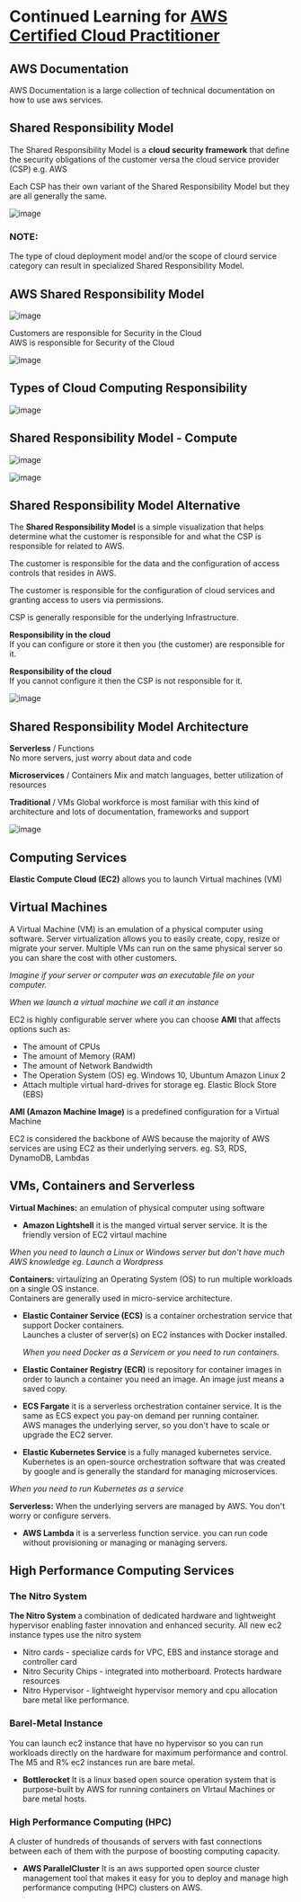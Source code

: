 # Continued Learning for [AWS Certified Cloud Practitioner](https://www.youtube.com/watch?v=SOTamWNgDKc)

## AWS Documentation
AWS Documentation is a large collection of technical documentation on how to use aws services.

## Shared Responsibility Model
The Shared Responsibility Model is a **cloud security framework** that define the security obligations of the customer versa the cloud service provider (CSP) e.g. AWS

Each CSP has their own variant of the Shared Responsibility Model but they are all generally the same.

![image](https://user-images.githubusercontent.com/74575612/154994859-ccb39c6e-2b85-44fe-b51f-3b1ff3aae33d.png)

### NOTE:
The type of cloud deployment model and/or the scope of clourd service category can result in specialized Shared Responsibility Model.

## AWS Shared Responsibility Model

![image](https://user-images.githubusercontent.com/74575612/154995296-401afa00-a555-4627-9161-83f458b9f18f.png)

Customers are responsible for Security in the Cloud <br/>
AWS is responsible for Security of the Cloud

![image](https://user-images.githubusercontent.com/74575612/154995416-af79bb7b-aac9-474c-be6d-97a79e80f307.png)

## Types of Cloud Computing Responsibility

![image](https://user-images.githubusercontent.com/74575612/154997102-7e79ad6d-719f-461b-a0a3-510e3d07fb77.png)

## Shared Responsibility Model - Compute

![image](https://user-images.githubusercontent.com/74575612/154997261-501927fa-81fe-49c6-96b7-2ccfaa477638.png)

![image](https://user-images.githubusercontent.com/74575612/154997371-7d80b97c-f90c-4b26-afa2-bb0f2888a98b.png)

## Shared Responsibility Model Alternative
The **Shared Responsibility Model** is a simple visualization that helps determine what the customer is responsible for and what the CSP is responsible for related to AWS.

The customer is responsible for the data and the configuration of access controls that resides in AWS.

The customer is responsible for the configuration of cloud services and granting access to users via permissions.

CSP is generally responsible for the underlying Infrastructure.

**Responsibility in the cloud** <br/>
If you can configure or store it then you (the customer) are responsible for it.

**Responsibility of the cloud** <br/>
If you cannot configure it then the CSP is not responsible for it.

![image](https://user-images.githubusercontent.com/74575612/154998085-d99997de-6923-4af1-ad3b-c943aa34e9b1.png)

## Shared Responsibility Model Architecture
**Serverless** / Functions <br/>
No more servers, just worry about data and code

**Microservices** / Containers
Mix and match languages, better utilization of resources

**Traditional** / VMs
Global workforce is most familiar with this kind of architecture and lots of documentation, frameworks and support

![image](https://user-images.githubusercontent.com/74575612/154998438-4444e304-dabc-4684-9c97-6291e7c9aa78.png)


## Computing Services
**Elastic Compute Cloud (EC2)** allows you to launch Virtual machines (VM)

## Virtual Machines
A Virtual Machine (VM) is an emulation of a physical computer using software. Server virtualization allows you to easily create, copy, resize or migrate your server.
Multiple VMs can run on the same physical server so you can share the cost with other customers. <br/>

_Imagine if your server or computer was an executable file on your computer._

_When we launch a virtual machine we call it an instance_

EC2 is highly configurable server where you can choose **AMI** that affects options such as:
- The amount of CPUs
- The amount of Memory (RAM)
- The amount of Network Bandwidth
- The Operation System (OS) eg. Windows 10, Ubuntum Amazon Linux 2
- Attach multiple virtual hard-drives for storage eg. Elastic Block Store (EBS)

**AMI (Amazon Machine Image)** is a predefined configuration for a Virtual Machine

EC2 is considered the backbone of AWS because the majority of AWS services are using EC2 as their underlying servers. eg. S3, RDS, DynamoDB, Lambdas

## VMs, Containers and Serverless

**Virtual Machines:** an emulation of physical computer using software
- **Amazon Lightshell** it is the manged virtual server service. It is the friendly version of EC2 virtaul machine

_When you need to launch a Linux or Windows server but don't have much AWS knowledge eg. Launch a Wordpress_
 
**Containers:** virtaulizing an Operating System (OS) to run multiple workloads on a single OS instance. <br/>
Containers are generally used in micro-service architecture.
- **Elastic Container Service (ECS)** is a container orchestration service that support Docker containers. <br/>
  Launches a cluster of server(s) on EC2 instances with Docker installed. <br/>
  
  _When you need Docker as a Servicem or you need to run containers._
  
- **Elastic Container Registry (ECR)** is repository for container images in order to launch a container you need an image. An image just means a saved copy.
- **ECS Fargate** it is a serverless orchestration container service. It is the same as ECS expect you pay-on demand per running container. <br/>
  AWS manages the underlying server, so you don't have to scale or upgrade the EC2 server.
- **Elastic Kubernetes Service** is a fully managed kubernetes service. Kubernetes is an open-source orchestration software that was created by google and is generally the standard for managing microservices. <br/>

 _When you need to run Kubernetes as a service_
 
**Serverless:** When the underlying servers are managed by AWS. You don't worry or configure servers.
- **AWS Lambda** it is a serverless function service. you can run code without provisioning or managing or managing servers.

## High Performance Computing Services

### The Nitro System
**The Nitro System** a combination of dedicated hardware and lightweight hypervisor enabling faster innovation and enhanced security. All new ec2 instance types use the nitro system

- Nitro cards - specialize cards for VPC, EBS and instance storage and controller card
- Nitro Security Chips - integrated into motherboard. Protects hardware resources
- Nitro Hypervisor - lightweight hypervisor memory and cpu allocation bare metal like performance.

### Barel-Metal Instance
You can launch ec2 instance that have no hypervisor so you can run workloads directly on the hardware for maximum performance and control. The M5 and R% ec2 instances run are bare metal.

- **Bottlerocket** It is a linux based open source operation system that is purpose-built by AWS for running containers on VIrtaul Machines or bare metal hosts.

### High Performance Computing (HPC)
A cluster of hundreds of thousands of servers with fast connections between each of them with the purpose of boosting computing capacity.

- **AWS ParallelCluster** It is an aws supported open source cluster management tool that makes it easy for you to deploy and manage high performance computing (HPC) clusters on AWS.


